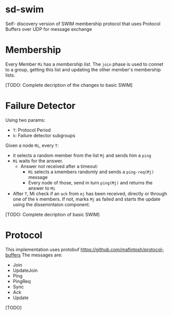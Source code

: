 # sd-swim
Self- discovery version of SWIM membership protocol that uses Protocol Buffers over UDP
for message exchange

# Membership

Every Member `Mi` has a *membership list*.
The `join` phase is used to connet to a group, getting this list and updating the other member's membership lists.

[TODO: Complete decription of the changes to basic SWIM]

# Failure Detector

Using two params:
- `T`: Protocol Period
- `k`: Failure detector subgroups

Given a node `Mi`, every `T`:
- it selects a random member from the list `Mj` and sends him a `ping`
- `Mi` waits for the answer.
  - Answer not received after a timeout:
    - `Mi` selects a `k`members randomly and sends a `ping-req(Mj)` message
    - Every node of those, send in turn `ping(Mj)` and returns the answer to `Mi`
- After `T`, Mi check if an `ack` from `mj` has been received, directly or through one of the `k` members. If not, marks `Mj` as failed and starts the update using the dissemintaion component.

[TODO: Complete decription of basic SWIM]

# Protocol
This implementation uses protobuf https://github.com/mafintosh/protocol-buffers
The messages are:
- Join
- UpdateJoin
- Ping
- PingReq
- Sync
- Ack
- Update

[TODO]
